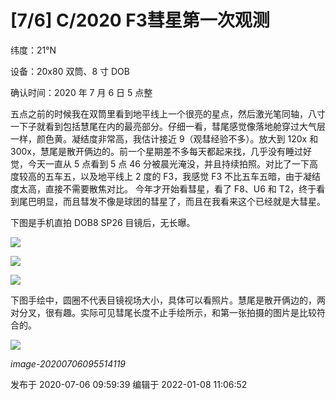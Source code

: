 # [7/6] C/2020 F3彗星第一次观测

纬度：21°N

设备：20x80 双筒、8 寸 DOB

确认时间：2020 年 7 月 6 日 5 点整

五点之前的时候我在双筒里看到地平线上一个很亮的星点，然后激光笔同轴，八寸一下子就看到包括慧尾在内的最亮部分。仔细一看，彗尾感觉像落地舱穿过大气层一样，颜色黄。凝结度非常高，我估计接近
9（观彗经验不多）。放大到 120x 和300x，慧尾是散开俩边的。前一个星期差不多每天都起来找，几乎没有睡过好觉，今天一直从 5 点看到 5 点 46
分被晨光淹没，并且持续拍照。对比了一下高度较高的五车五，以及地平线上 2 度的 F3，我感觉 F3 不比五车五暗，由于凝结度太高，直接不需要散焦对比。
今年才开始看彗星，看了 F8、U6 和 T2，终于看到尾巴明显，而且彗发不像是球团的彗星了，而且在我看来这个已经就是大彗星。

下图是手机直拍 DOB8 SP26 目镜后，无长曝。

  

![](https://pic2.zhimg.com/v2-6a57b7924099a1a396c02ad7eda87c9e_720w.jpg?source=d16d100b)

  

  

![](https://pic2.zhimg.com/v2-4ab49ad46137d096868ae86501b707be_720w.jpg?source=d16d100b)

  

  

![](https://pic3.zhimg.com/v2-ae4d0b1b5ced26b96358e841619b3de2_720w.jpg?source=d16d100b)

  

  

下图手绘中，圆圈不代表目镜视场大小，具体可以看照片。慧尾是散开俩边的，两对分叉，很有趣。实际可见彗尾长度不止手绘所示，和第一张拍摄的图片是比较符合的。

  

  

![](https://pic3.zhimg.com/v2-21dee336ef9d9b6b16ead11766b1979f_720w.jpg?source=d16d100b)

  

  

 _image-20200706095514119_

发布于 2020-07-06 09:59:39 编辑于 2022-01-08 11:06:52

